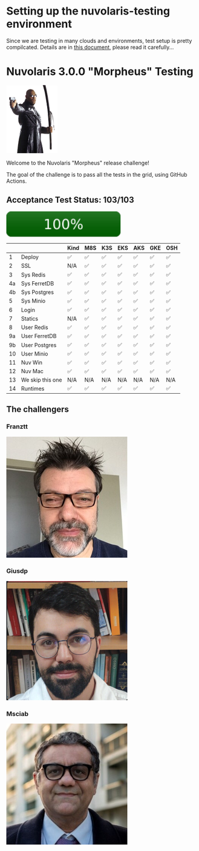 # Setting up the nuvolaris-testing environment

Since we are testing in many clouds and environments, test setup is pretty compilcated. Details are in [this document](SETUP.md), please read it carefully...

# Nuvolaris 3.0.0 "Morpheus" Testing
<img height="180" src="img/morpheus.png">

Welcome to the Nuvolaris "Morpheus" release challenge! 

The goal of the challenge is to pass all the tests in the grid, using GitHub Actions.

## Acceptance Test Status: 103/103
<img src="img/progress.svg" width="60%">

|  |               |Kind|M8S |K3S |EKS |AKS |GKE |OSH |
|--|---------------|----|----|----|----|----|----|----|
|1 |Deploy         | ✅ | ✅ | ✅ | ✅ | ✅ | ✅ | ✅ | 
|2 |SSL            | N/A| ✅ | ✅ | ✅ | ✅ | ✅ | ✅ |
|3 |Sys Redis      | ✅ | ✅ | ✅ | ✅ | ✅ | ✅ | ✅ |
|4a|Sys FerretDB   | ✅ | ✅ | ✅ | ✅ | ✅ | ✅ | ✅ | 
|4b|Sys Postgres   | ✅ | ✅ | ✅ | ✅ | ✅ | ✅ | ✅ | 
|5 |Sys Minio      | ✅ | ✅ | ✅ | ✅ | ✅ | ✅ | ✅ | 
|6 |Login          | ✅ | ✅ | ✅ | ✅ | ✅ | ✅ | ✅ | 
|7 |Statics        | N/A| ✅ | ✅ | ✅ | ✅ | ✅ | ✅ | 
|8 |User Redis     | ✅ | ✅ | ✅ | ✅ | ✅ | ✅ | ✅ | 
|9a|User FerretDB  | ✅ | ✅ | ✅ | ✅ | ✅ | ✅ | ✅ |
|9b|User Postgres  | ✅ | ✅ | ✅ | ✅ | ✅ | ✅ | ✅ | 
|10|User Minio     | ✅ | ✅ | ✅ | ✅ | ✅ | ✅ | ✅ | 
|11|Nuv Win        | ✅ | ✅ | ✅ | ✅ | ✅ | ✅ | ✅ |
|12|Nuv Mac        | ✅ | ✅ | ✅ | ✅ | ✅ | ✅ | ✅ |
|13|We skip this one | N/A | N/A | N/A | N/A | N/A | N/A | N/A |
|14|Runtimes       | ✅ | ✅ | ✅ | ✅ | ✅ | ✅ | ✅ |

## The challengers

### Franztt

![](img/franztt.jpeg)

### Giusdp

![](img/giusdp.png)

### Msciab
![](img/msciab.jpg)


